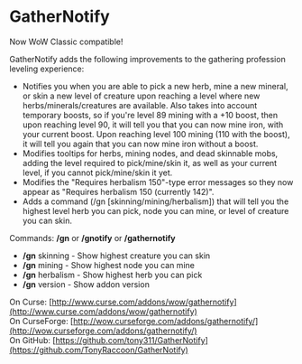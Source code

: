 GatherNotify
============

Now WoW Classic compatible!

GatherNotify adds the following improvements to the gathering profession leveling experience:

* Notifies you when you are able to pick a new herb, mine a new mineral, or skin a new level of creature upon reaching a level where new herbs/minerals/creatures are available. Also takes into account temporary boosts, so if you're level 89 mining with a +10 boost, then upon reaching level 90, it will tell you that you can now mine iron, with your current boost. Upon reaching level 100 mining (110 with the boost), it will tell you again that you can now mine iron without a boost.
* Modifies tooltips for herbs, mining nodes, and dead skinnable mobs, adding the level required to pick/mine/skin it, as well as your current level, if you cannot pick/mine/skin it yet.
* Modifies the "Requires herbalism 150"-type error messages so they now appear as "Requires herbalism 150 (currently 142)".
* Adds a command (/gn [skinning/mining/herbalism]) that will tell you the highest level herb you can pick, node you can mine, or level of creature you can skin.

Commands: **/gn** or **/gnotify** or **/gathernotify**
* **/gn** skinning - Show highest creature you can skin
* **/gn** mining - Show highest node you can mine
* **/gn** herbalism - Show highest herb you can pick
* **/gn** version - Show addon version

On Curse: [http://www.curse.com/addons/wow/gathernotify](http://www.curse.com/addons/wow/gathernotify)  
On CurseForge: [http://wow.curseforge.com/addons/gathernotify/](http://wow.curseforge.com/addons/gathernotify/)  
On GitHub: [https://github.com/tony311/GatherNotify](https://github.com/TonyRaccoon/GatherNotify)
